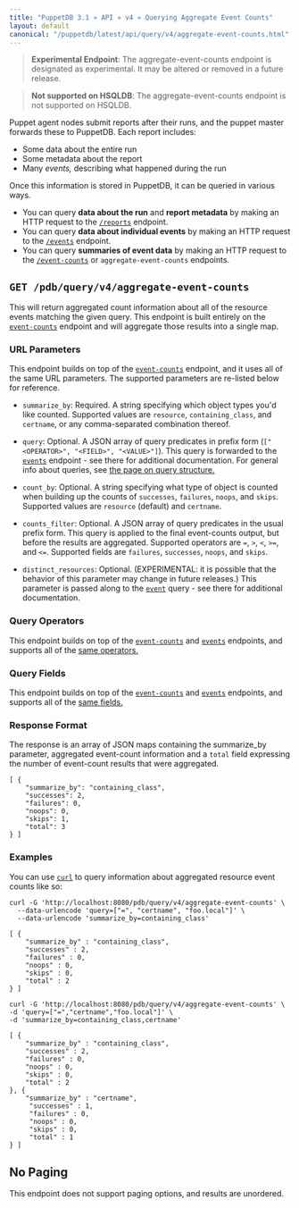 ```yaml
---
title: "PuppetDB 3.1 » API » v4 » Querying Aggregate Event Counts"
layout: default
canonical: "/puppetdb/latest/api/query/v4/aggregate-event-counts.html"
---
```


[event-counts]: ./event-counts.html
[events]: ./events.html
[curl]: ../curl.html
[query]: ./query.html

> **Experimental Endpoint**: The aggregate-event-counts endpoint is designated
> as experimental. It may be altered or removed in a future release.

> **Not supported on HSQLDB**: The aggregate-event-counts endpoint is not
> supported on HSQLDB.

Puppet agent nodes submit reports after their runs, and the puppet master forwards these to PuppetDB. Each report includes:

* Some data about the entire run
* Some metadata about the report
* Many _events,_ describing what happened during the run

Once this information is stored in PuppetDB, it can be queried in various ways.

* You can query **data about the run** and **report metadata** by making an HTTP request to the [`/reports`](./reports.html) endpoint.
* You can query **data about individual events** by making an HTTP request to the [`/events`][events] endpoint.
* You can query **summaries of event data** by making an HTTP request to the [`/event-counts`][event-counts] or `aggregate-event-counts` endpoints.

## `GET /pdb/query/v4/aggregate-event-counts`

This will return aggregated count information about all of the resource events matching the given query.
This endpoint is built entirely on the [`event-counts`][event-counts] endpoint and will aggregate those
results into a single map.

### URL Parameters

This endpoint builds on top of the [`event-counts`][event-counts] endpoint, and it uses all of the same URL parameters. The supported parameters are re-listed below for reference.

* `summarize_by`: Required. A string specifying which object types you'd like counted. Supported values are
`resource`, `containing_class`, and `certname`, or any comma-separated
combination thereof.

* `query`: Optional. A JSON array of query predicates in prefix form (`["<OPERATOR>", "<FIELD>", "<VALUE>"]`).
This query is forwarded to the [`events`][events] endpoint - see there for additional documentation.
For general info about queries, see [the page on query structure.][query]

* `count_by`: Optional. A string specifying what type of object is counted when building up the counts of
`successes`, `failures`, `noops`, and `skips`. Supported values are `resource` (default) and `certname`.

* `counts_filter`: Optional. A JSON array of query predicates in the usual prefix form. This query is applied to
the final event-counts output, but before the results are aggregated. Supported operators are `=`, `>`, `<`,
`>=`, and `<=`. Supported fields are `failures`, `successes`, `noops`, and `skips`.

* `distinct_resources`: Optional.  (EXPERIMENTAL: it is possible that the behavior
of this parameter may change in future releases.)  This parameter is passed along
to the [`event`][events] query - see there for additional documentation.

### Query Operators

This endpoint builds on top of the [`event-counts`][event-counts] and [`events`][events] endpoints, and supports all of the [same operators.](./events.html#query-operators)

### Query Fields

This endpoint builds on top of the [`event-counts`][event-counts] and [`events`][events] endpoints, and supports all of the [same fields.](./events.html#query-fields)

### Response Format

The response is an array of JSON maps containing the summarize_by parameter,
aggregated event-count information and a `total` field expressing the number of
event-count results that were aggregated.

    [ {
        "summarize_by": "containing_class",
        "successes": 2,
        "failures": 0,
        "noops": 0,
        "skips": 1,
        "total": 3
    } ]

### Examples

You can use [`curl`][curl] to query information about aggregated resource event counts like so:

    curl -G 'http://localhost:8080/pdb/query/v4/aggregate-event-counts' \
      --data-urlencode 'query=["=", "certname", "foo.local"]' \
      --data-urlencode 'summarize_by=containing_class'

    [ {
        "summarize_by" : "containing_class",
        "successes" : 2,
        "failures" : 0,
        "noops" : 0,
        "skips" : 0,
        "total" : 2
    } ]

    curl -G 'http://localhost:8080/pdb/query/v4/aggregate-event-counts' \
    -d 'query=["=","certname","foo.local"]' \
    -d 'summarize_by=containing_class,certname'

    [ {
        "summarize_by" : "containing_class",
        "successes" : 2,
        "failures" : 0,
        "noops" : 0,
        "skips" : 0,
        "total" : 2
    }, {
        "summarize_by" : "certname",
         "successes" : 1,
         "failures" : 0,
         "noops" : 0,
         "skips" : 0,
         "total" : 1
    } ]

## No Paging

This endpoint does not support paging options, and results are unordered.
